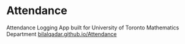 # Attendance
Attendance Logging App built for University of Toronto Mathematics Department
[bilalqadar.github.io/Attendance](https://bilalqadar.github.io/Attendance/)
